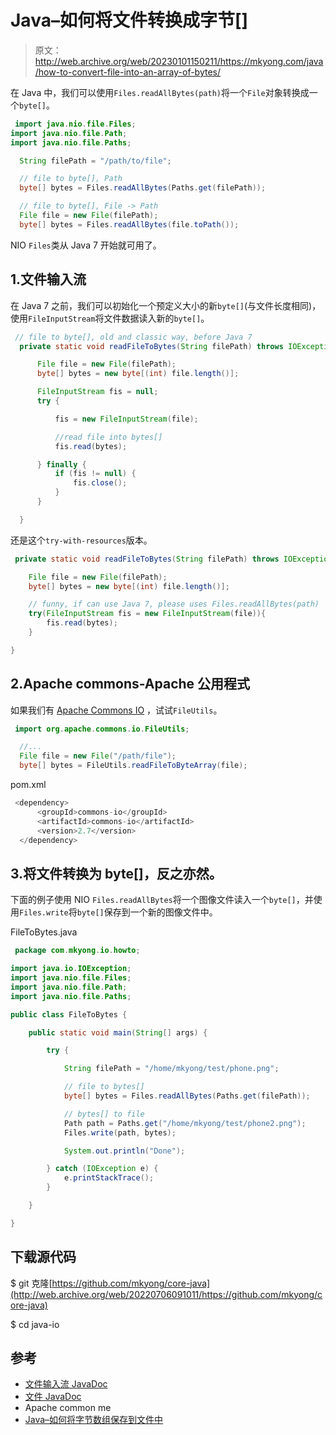 # Java–如何将文件转换成字节[]

> 原文：<http://web.archive.org/web/20230101150211/https://mkyong.com/java/how-to-convert-file-into-an-array-of-bytes/>

在 Java 中，我们可以使用`Files.readAllBytes(path)`将一个`File`对象转换成一个`byte[]`。

```java
 import java.nio.file.Files;
import java.nio.file.Path;
import java.nio.file.Paths;

  String filePath = "/path/to/file";

  // file to byte[], Path
  byte[] bytes = Files.readAllBytes(Paths.get(filePath));

  // file to byte[], File -> Path
  File file = new File(filePath);
  byte[] bytes = Files.readAllBytes(file.toPath()); 
```

NIO `Files`类从 Java 7 开始就可用了。

## 1.文件输入流

在 Java 7 之前，我们可以初始化一个预定义大小的新`byte[]`(与文件长度相同)，使用`FileInputStream`将文件数据读入新的`byte[]`。

```java
 // file to byte[], old and classic way, before Java 7
  private static void readFileToBytes(String filePath) throws IOException {

      File file = new File(filePath);
      byte[] bytes = new byte[(int) file.length()];

      FileInputStream fis = null;
      try {

          fis = new FileInputStream(file);

          //read file into bytes[]
          fis.read(bytes);

      } finally {
          if (fis != null) {
              fis.close();
          }
      }

  } 
```

还是这个`try-with-resources`版本。

```java
 private static void readFileToBytes(String filePath) throws IOException {

    File file = new File(filePath);
    byte[] bytes = new byte[(int) file.length()];

    // funny, if can use Java 7, please uses Files.readAllBytes(path)
    try(FileInputStream fis = new FileInputStream(file)){
        fis.read(bytes);
    }

} 
```

## 2.Apache commons-Apache 公用程式

如果我们有 [Apache Commons IO](http://web.archive.org/web/20220706091011/https://commons.apache.org/proper/commons-io/) ，试试`FileUtils`。

```java
 import org.apache.commons.io.FileUtils;

  //...
  File file = new File("/path/file");
  byte[] bytes = FileUtils.readFileToByteArray(file); 
```

pom.xml

```java
 <dependency>
      <groupId>commons-io</groupId>
      <artifactId>commons-io</artifactId>
      <version>2.7</version>
  </dependency> 
```

## 3.将文件转换为 byte[]，反之亦然。

下面的例子使用 NIO `Files.readAllBytes`将一个图像文件读入一个`byte[]`，并使用`Files.write`将`byte[]`保存到一个新的图像文件中。

FileToBytes.java

```java
 package com.mkyong.io.howto;

import java.io.IOException;
import java.nio.file.Files;
import java.nio.file.Path;
import java.nio.file.Paths;

public class FileToBytes {

    public static void main(String[] args) {

        try {

            String filePath = "/home/mkyong/test/phone.png";

            // file to bytes[]
            byte[] bytes = Files.readAllBytes(Paths.get(filePath));

            // bytes[] to file
            Path path = Paths.get("/home/mkyong/test/phone2.png");
            Files.write(path, bytes);

            System.out.println("Done");

        } catch (IOException e) {
            e.printStackTrace();
        }

    }

} 
```

## 下载源代码

$ git 克隆[https://github.com/mkyong/core-java](http://web.archive.org/web/20220706091011/https://github.com/mkyong/core-java)

$ cd java-io

## 参考

*   [文件输入流 JavaDoc](http://web.archive.org/web/20220706091011/https://docs.oracle.com/en/java/javase/11/docs/api/java.base/java/io/FileInputStream.html)
*   [文件 JavaDoc](http://web.archive.org/web/20220706091011/https://docs.oracle.com/en/java/javase/11/docs/api/java.base/java/nio/file/Files.html)
*   Apache common me
*   [Java–如何将字节数组保存到文件中](/web/20220706091011/https://mkyong.com/java/how-to-convert-array-of-bytes-into-file/)

<input type="hidden" id="mkyong-current-postId" value="4149">